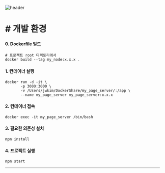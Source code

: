 ![header](https://capsule-render.vercel.app/api?type=cylinder&color=gradient&height=120&section=header&text=My%20Page&fontSize=40)

# \# 개발 환경
#### 0. Dockerfile 빌드
```
# 프로젝트 root 디렉토리에서
docker build --tag my_node:x.x.x .
```

#### 1. 컨테이너 실행
```
docker run -d -it \
       -p 3000:3000 \
       -v /Users/jwkim/DockerShare/my_page_server/:/app \
       --name my_page_server my_page_server:x.x.x
```

#### 2. 컨테이너 접속
```
docker exec -it my_page_server /bin/bash
```

#### 3. 필요한 의존성 설치
```
npm install
```

#### 4. 프로젝트 실행
```
npm start
```
---

